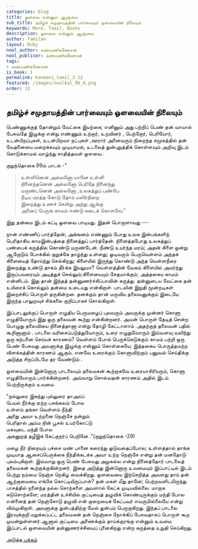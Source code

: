 ```yaml
---
categories: blog
title: ஒளவை என்னும் ஆளுமை
sub_title: தமிழ்ச் சமுதாயத்தின் பார்வையும் ஒளவையின் நிலையும்
keywords: More, Tamil, Books
description: ஒளவை என்னும் ஆளுமை
author: Tamilan
layout: Ruby
nool_author: கண்மணிகணேசன்
nool_publiser: கண்மணிகணேசன்
tags: 
- கண்மணிகணேசன்
is_book: 1
permalink: kanmani_tamil_3_12
featured: /images/noolkal_96_6.png
order: 12
---
```



## தமிழ்ச் சமுதாயத்தின் பார்வையும் ஒளவையின் நிலையும்

பெண்ணுக்குத் தோன்றும் வேட்கை இயற்கை; எனினும் அது பற்றிப் பெண் தன் வாயால் பேசுவதே இழுக்கு என்று எண்ணும் உற்றார், உறவினர் , பெற்றோர், பெரியோர், உடன்பிறப்புகள், உடன்பிறவா நட்புகள் ,ஊரார் அனைவரும் நிறைந்த சமூகத்தில் தன் வேதனையை மறைக்கவும் முடியாமல், உடலைத் துன்புறுத்திக் கொள்ளவும் அறிவு இடம் கொடுக்காமல் வாழ்ந்து சாதித்தவள் ஒளவை .

குறுந்தொகை 99ம் பாடல் -"

> உள்ளினென் அல்லனோ யானே உள்ளி  
>  நினைந்தனென் அல்லனோ பெரிதே நினைந்து  
>  மருண்டனென் அல்லனோ ,உலகத்துப் பண்பே  
>  நீடிய மரத்த கோடு தோய் மலிர்நிறை  
>  இறைத்து உணச் சென்று அற்று ஆங்கு  
>  அனைப் பெருங் காமம் ஈண்டு கடைக் கொளவே."

இது தன்மை இடம் சுட்டி ஒளவை பாடியது. இதன் பொருளாவது ---

நான் எண்ணிப் பார்த்தேன்; அங்ஙனம் எண்ணும் போது உலக இன்பங்களிற் பெரிதாகிய காமஇன்பத்தை நினைத்துப் பார்த்தேன். நினைத்தபோது உலகத்துப் பண்பைக் கருத்தில் கொண்டு மருண்டேன். நீண்டு உயர்ந்த மரம்; அதன் கிளை ஒன்று ஆறோடும் போக்கில் குறுக்கே தாழ்ந்து உள்ளது; ஓடிவரும் பெருவெள்ளம் அந்தக் கிளையைத் தோய்ந்து செல்கிறது; கிளையில் இருந்து கொண்டு அந்த வெள்ளநீரை இறைத்து உண்டு தாகம் தீர்க்க இயலுமா? வெள்ளத்தின் வேகம் கிளையில் அமர்ந்து இருப்பவரையும் அடித்துச் செல்லும்;கிளையையும் சேதமாக்கும்; அத்தகைய காமம் என்னிடம். இது தான் இந்தத் தன்னுணர்ச்சிப்பாவின் கருத்து. தன்னுடைய வேட்கை தன் உயிரைக் கொல்லும் தன்மை உடையது என்கிறாள். பாடலின் இறுதி மூன்றடிகள் இறைச்சிப் பொருள் தருகின்றன. தனக்கும் தான் மருவிய தலைவனுக்கும் இடையே இருந்த பாலுறவுச் சிக்கலை குறிப்பாகச் சொல்கிறாள்.

இப்பாடலுக்குப் பொருள் எழுதிய பெருமழைப் புலவரும் அவருக்கு முன்னர் கொளு எழுதியோரும் இது ஒரு தலைவன் கூற்று என்கின்றனர். அவன் பொருள் தேடித் சென்ற பொழுது தலைவியை நினைத்தானா என்று தோழி கேட்டாளாம் .அதற்குத் தலைவன் பதில் கூறினானாம் . பாடலை வரிசைப்படுத்துவோரும், உரை எழுதுவோரும் இவ்வளவு வலிந்து ஒரு கற்பனை செய்யக் காரணம்? வெள்ளம் போல் பெருக்கெடுக்கும் காமம் பற்றி ஒரு பெண் பேசுவது அவளுக்கு இழுக்கு என்னும் கொள்கையே; இத்தகைய பொருத்தமற்ற விளக்கத்தின் காரணம் ஆகும். எனவே உரைக்கும் கொளுவிற்கும் பனுவல் செய்திக்கு அடுத்த சிறப்பிடமே தர வேண்டும் .

ஒளவையின் இன்னொரு பாடலையும் தலைமகன் கூற்றாகவே உரையாசிரியரும், கொளு எழுதியோரும் பார்க்கின்றனர். அவ்வாறு சொல்வதன் காரணம் அதில் இடம் பெற்றிருக்கும் உவமை.

"நல்லுரை இகந்து புல்லுரை தாஅய்ப்  
பெயல் நீர்க்கு ஏற்ற பசுங்கலம் போல  
உள்ளம் தங்கா வெள்ளம் நீந்தி  
அரிது அவா உற்றனை நெஞ்சே நன்றும்  
பெரிதால் அம்ம நின் பூசல் உயர்கோட்டு  
மகவுடை மந்தி போல  
அகனுறத் தழீஇக் கேட்குநர்ப் பெறினே ."(குறுந்தொகை -29)

மழை நீர் நிறையும் பச்சை மண் பானை கரைந்து ஓடுவதைப்போல; உள்ளத்தால் தாங்க முடியாத ஆசைப்பெருக்கை நீந்திக்கடக்க அவா உற்ற நெஞ்சே என்று தன் மனதோடு புலம்புகிறாள். இவ்வாறு ஒரு பெண் பேசுவது அழகல்ல என்று நினைத்தோர் பாடலைத் தலைமகன் கூற்றாக்குகின்றனர். இதை அடுத்து இன்னொரு உவமையும் இப்பாட்டில் இடம் பெற்று நம்மை நெஞ்சு நெகிழ வைக்கிறது. ஒளவையை இற்செறித்த அவளது தாய் தன் ஆற்றாமையை எங்கே கொட்டியிருப்பாள்? தன் மகள் மீது தானே; பெற்றவளிடமிருந்து பாசத்தில் நனைந்த நல்ல சொற்களை அவளால் கேட்க முடியவில்லை. மாறாக சுடுசொற்களே; மரத்தின் உச்சியில் குட்டியைத் தழுவிக் கொண்டிருக்கும் மந்தி போல என்னைத் தன் நெஞ்சோடு தழுவி என் குறையைக் கேட்பவர் எவருமில்லையே என்று விம்முகிறாள். அவளுக்கு துன்பத்திற்கு மேல் துன்பம் பெருகுகிறது. இந்தப் பாடலை இரவுக்குறி மறுக்கப்பட்ட தலைமகன் தன் நெஞ்சை நோக்கிப் பேசுவதாகப் பொருள் கூற முயன்றுள்ளனர்.ஆனால் குட்டியை அணைக்கும் தாய்க்குரங்கு என்னும் உவமை இப்பாடல் ஒளவையின் தன்னுணர்ச்சியைப் புனைகிறது என்ற கருத்தை உறுதி செய்கிறது.

[அடுத்த பக்கம்](kanmani_tamil_3_13)